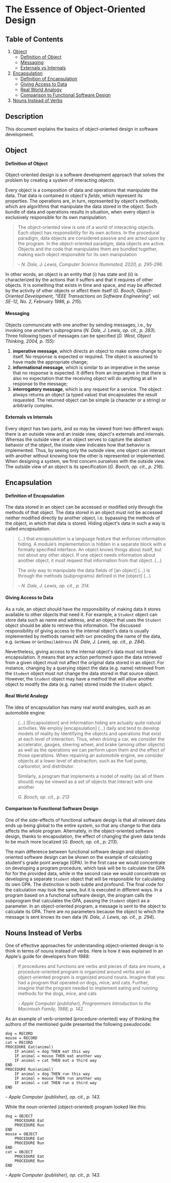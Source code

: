 # The Essence of Object-Oriented Design

## Table of Contents

1. [Object](#Object)
	* [Definition of Object](#Definition-of-Object)
	* [Messaging](#Messaging)
	* [Externals vs Internals](#Externals-vs-Internals)
2. [Encapsulation](#Encapsulation)
	* [Definition of Encapsulation](#Definition-of-Encapsulation)
	* [Giving Access to Data](#Giving-Access-to-Data)
	* [Real World Analogy](#Real-World-Analogy)
	* [Comparison to Functional Software Design](#Comparison-to-Functional-Software-Design)
4. [Nouns Instead of Verbs](#Nouns-Instead-of-Verbs)

## Description
This document explains the basics of object-oriented design in software development.

## Object

#### Definition of Object
Object-oriented design is a software development approach that solves the problem by creating a system of interacting *objects*. 

Every object is a composition of data and operations that manipulate the data. That data is contained in object's *fields*, which represent its properties. The operations are, in turn, represented by object's *methods*, which are algorithms that manipulate the data stored in the object. Such bundle of data and operations results in situation, when every object is exclusively responsible for its own manipulation.

> The object-oriented view is one of a world of interacting objects. Each object has responsibility for its own actions. In the procedural paradigm, data objects are considered passive and are acted upon by the program. In the object-oriented paradigm, data objects are active. Objects and the code that manipulates them are bundled together, making each object responsible for its own manipulation
> 
> *\-  N. Dale, J. Lewis, Computer Science Illuminated, 2020, p. 295-296.*

In other words, an object is an entity that (i) has state and (ii) is characterized by the actions that it suffers and that it requires of other objects. It is something that exists in time and space, and may be affected by the activity of other objects or affect them itself (*G. Booch, Object-Oriented Development, "IEEE Transactions on Software Engineering", vol. SE-12, No. 2, February 1986, p. 215*).

#### Messaging
Objects communicate with one another by sending messages, i.e., by invoking one another’s subprograms (*N. Dale, J. Lewis, op. cit., p. 283*). Three following types of messages can be specified (*D. West, Object Thinking, 2004, p. 155*):
1) **imperative message**, which directs an object to make some change to itself. No response is expected or required. The object is assumed to have made the appropriate change;
2) **informational message**, which is similar to an imperative in the sense that no response is expected. It differs from an imperative in that there is also no expectation that the receiving object will do anything at all in response to the message;
3) **interrogatory message**, which is any request for a service. The object always returns an object (a typed value) that encapsulates the result requested. The returned object can be simple (a character or a string) or arbitrarily complex.

#### Externals vs Internals
Every object has two parts, and so may be viewed from two different ways: there is an outside view and an inside view, object's externals and internals. Whereas the outside view of an object serves to capture the abstract behavior of the object, the inside view indicates how that behavior is implemented. Thus, by seeing only the outside view, one object can interact with another without knowing how the other is represented or implemented. When designing a system, we first concern ourselves with the outside view. The outside view of an object is its specification (*G. Booch, op. cit., p. 216*). 

## Encapsulation

#### Definition of Encapsulation
The data stored in an object can be accessed or modified only through the methods of that object. The data stored in an object must not be accessed neither modified directly by another object, i.e. bypassing the methods of the object, in which that data is stored. Hiding object's data in such a way is called _encapsulation_.
> (...) that _encapsulation_ is a language feature that enforces information hiding. A module’s implementation is hidden in a separate block with a formally specified interface. An object knows things about itself, but not about any other object. If one object needs information about another object, it must request that information from that object. (...)
> 
> The only way to manipulate the data fields of [an object] (...) is through the methods (subprograms) defined in the [object] (...)
> 
> *\-  N. Dale, J. Lewis, op. cit., p. 314.*
> 
#### Giving Access to Data
As a rule, an object should have the responsibility of making data it stores available to other objects that need it. For example, a `Student` object can store data such as name and address, and an object that uses the `Student` object should be able to retrieve this information. The discussed responsibility of giving access to the internal object's data is usually implemented by methods named with `Get` preceding the name of the data, e.g. `GetName` or `GetEmailAddress` (*N. Dale, J. Lewis, op. cit., p. 284*). 

Nevertheless, giving access to the internal object's data must not break encapsulation. It means that any action performed upon the data retrieved from a given object must not affect the original data stored in an object. For instance, changing by a querying object the data (e.g. name) retrieved from the `Student` object must not change the data stored in that source object. However, the `Student` object may have a method that will allow another object to modify the data (e.g. name) stored inside the `Student` object.

#### Real World Analogy
The idea of encapsulation has many real world analogies, such as an automobile engine:
> (...) [Encapsulation] and information hiding are actually quite natural activities. We employ [encapsulation] (...) daily and tend to develop models of reality by identifying the objects and operations that exist at each level of interaction. Thus, when driving a car, we consider the accelerator, gauges, steering wheel, and brake (among other objects) as well as the operations we can perform upon them and the effect of those operations. When repairing an automobile engine, we consider objects at a lower level of abstraction, such as the fuel pump, carburetor, and distributor.
> 
> Similarly, a program that implements a model of reality (as all of them should) may be viewed as a set of objects that interact with one another
> 
> *G. Booch, op. cit., p. 213*

#### Comparison to Functional Software Design
One of the side-effects of functional software design is that all relevant data ends up being global to the entire system, so that any change to that data affects the whole program. Alternately, in the object-oriented software design, thanks to encapsulation, the effect of changing the given data tends to be much more localized (*G. Booch, op. cit., p. 213*).

The main difference between functional software design and object-oriented software design can be shown on the example of calculating student's grade point average (GPA). In the first case we would concentrate on developing a program procedure, which task will be to calculate the GPA for for the provided data, while in the second case we would concentrate on developing a separate `Student` object that will be responsible for calculating its own GPA. The distinction is both subtle and profound. The final code for the calculation may look the same, but it is executed in different ways. In a program based on a functional software design, the program calls the subprogram that calculates the GPA, passing the `Student` object as a parameter. In an object-oriented program, a message is sent to the object to calculate its GPA. There are no parameters because the object to which the message is sent knows its own data (*N. Dale, J. Lewis, op. cit., p. 294*).

## Nouns Instead of Verbs
One of effective approaches for understanding object-oriented design is to think in terms of nouns instead of verbs. Here is how it was explained in an Apple's guide for developers from 1988:
> If procedures and functions are verbs and pieces of data are nouns, a procedure-oriented program is organized around verbs and an object-oriented program is organized around nouns. Imagine that you had a program that operated on dogs, mice, and cats. Further, imagine that the program needed to implement eating and running methods for the dogs, mice, and cats
> 
> *- Apple Computer (publisher), Programmers Introduction to the Macintosh Family, 1988, p. 142.*

As an example of verb-oriented (procedure-oriented) way of thinking the authors of the mentioned guide presented the following pseudocode:
```
dog = RECORD
mouse = RECORD
cat = RECORD
PROCEDURE Eat(animal)
	IF animal = dog THEN eat this way
	IF animal = mouse THEN eat another way
	IF animal = cat THEN eat a third way
END
PROCEDURE Run(animal)
	IF animal = dog THEN run this way
	IF animal = mouse THEN run another way
	IF animal = cat THEN run a third way
END
```
*- Apple Computer (publisher), op. cit., p. 143.*

While the noun-oriented (object-oriented) program looked like this:
```
dog = OBJECT
	PROCEDURE Eat
	PROCEDURE Run
END
mouse = OBJECT
	PROCEDURE Eat
	PROCEDURE Run
END
cat = OBJECT
	PROCEDURE Eat
	PROCEDURE Run
END
```
*- Apple Computer (publisher), op. cit., p. 143.*
